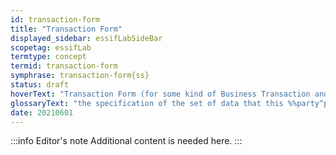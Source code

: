 ```yaml
---
id: transaction-form
title: "Transaction Form"
displayed_sidebar: essifLabSideBar
scopetag: essifLab
termtype: concept
termid: transaction-form
symphrase: transaction-form{ss}
status: draft
hoverText: "Transaction Form (for some kind of Business Transaction and some Party): the specification of the set of data that this Party needs to (a) commit to a (proposed) Business Transaction of that kind, (b) fulfill its duties/Obligations and (c) escalate if necessary."
glossaryText: "the specification of the set of data that this %%party^party%% needs to (a) commit to a (proposed) %%business transaction^transaction%% of that kind, (b) fulfill its duties/%%obligations^obligation%% and (c) escalate if necessary."
date: 20210601
---
```


:::info Editor's note
Additional content is needed here.
:::
